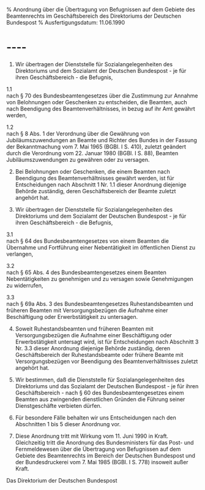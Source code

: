 % Anordnung über die Übertragung von Befugnissen auf dem Gebiete des Beamtenrechts im Geschäftsbereich des Direktoriums der Deutschen Bundespost
% Ausfertigungsdatum: 11.06.1990
 
# ----

1. Wir übertragen der Dienststelle für Sozialangelegenheiten des Direktoriums und dem Sozialamt der Deutschen Bundespost - je für ihren Geschäftsbereich - die Befugnis,

1.1  
nach § 70 des Bundesbeamtengesetzes über die Zustimmung zur Annahme von Belohnungen oder Geschenken zu entscheiden, die Beamten, auch nach Beendigung des Beamtenverhältnisses, in bezug auf ihr Amt gewährt werden,

1.2  
nach § 8 Abs. 1 der Verordnung über die Gewährung von Jubiläumszuwendungen an Beamte und Richter des Bundes in der Fassung der Bekanntmachung vom 7. Mai 1965 (BGBl. I S. 410), zuletzt geändert durch die Verordnung vom 22. Januar 1980 (BGBl. I S. 88), Beamten Jubiläumszuwendungen zu gewähren oder zu versagen.

2. Bei Belohnungen oder Geschenken, die einem Beamten nach Beendigung des Beamtenverhältnisses gewährt werden, ist für Entscheidungen nach Abschnitt 1 Nr. 1.1 dieser Anordnung diejenige Behörde zuständig, deren Geschäftsbereich der Beamte zuletzt angehört hat.

3. Wir übertragen der Dienststelle für Sozialangelegenheiten des Direktoriums und dem Sozialamt der Deutschen Bundespost - je für ihren Geschäftsbereich - die Befugnis,

3.1  
nach § 64 des Bundesbeamtengesetzes von einem Beamten die Übernahme und Fortführung einer Nebentätigkeit im öffentlichen Dienst zu verlangen,

3.2  
nach § 65 Abs. 4 des Bundesbeamtengesetzes einem Beamten Nebentätigkeiten zu genehmigen und zu versagen sowie Genehmigungen zu widerrufen,

3.3  
nach § 69a Abs. 3 des Bundesbeamtengesetzes Ruhestandsbeamten und früheren Beamten mit Versorgungsbezügen die Aufnahme einer Beschäftigung oder Erwerbstätigkeit zu untersagen.

4. Soweit Ruhestandsbeamten und früheren Beamten mit Versorgungsbezügen die Aufnahme einer Beschäftigung oder Erwerbstätigkeit untersagt wird, ist für Entscheidungen nach Abschnitt 3 Nr. 3.3 dieser Anordnung diejenige Behörde zuständig, deren Geschäftsbereich der Ruhestandsbeamte oder frühere Beamte mit Versorgungsbezügen vor Beendigung des Beamtenverhältnisses zuletzt angehört hat.

5. Wir bestimmen, daß die Dienststelle für Sozialangelegenheiten des Direktoriums und das Sozialamt der Deutschen Bundespost - je für ihren Geschäftsbereich - nach § 60 des Bundesbeamtengesetzes einem Beamten aus zwingenden dienstlichen Gründen die Führung seiner Dienstgeschäfte verbieten dürfen.

6. Für besondere Fälle behalten wir uns Entscheidungen nach den Abschnitten 1 bis 5 dieser Anordnung vor.

7. Diese Anordnung tritt mit Wirkung vom 11. Juni 1990 in Kraft. Gleichzeitig tritt die Anordnung des Bundesministers für das Post- und Fernmeldewesen über die Übertragung von Befugnissen auf dem Gebiete des Beamtenrechts im Bereich der Deutschen Bundespost und der Bundesdruckerei vom 7. Mai 1985 (BGBl. I S. 778) insoweit außer Kraft.

  
Das Direktorium der Deutschen Bundespost

